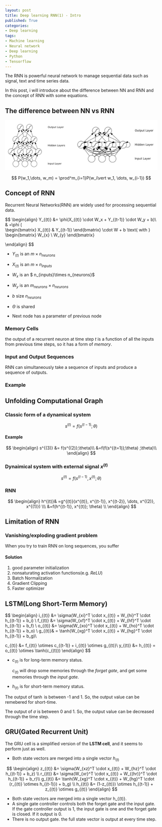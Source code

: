 ```yaml
---
layout: post
title: Deep learning RNN(1) - Intro
published: True
categories:
- Deep learning
tags:
- Machine learning
- Neural network
- Deep learning
- Python
- Tensorflow
---
```


The RNN is powerful neural network to manage sequential data such as signal, text and time series data.



In this post, i will introduce about the difference between NN and RNN and the concept of RNN with some equations.



<!--more-->



## The difference between NN vs RNN



![nn_vs_rnn](/assets/post_images/DeepLearning/nn_vs_rnn.png)





$$
P(w_1,\dots, w_m) = \prod^m_{i=1}P(w_i\vert w_1, \dots, w_{i-1})
$$



## Concept of RNN



Recurrent Neural Networks(RNN) are widely used for processing sequential data.


$$
\begin{align}
Y_{(t)} &= \phi(X_{(t)} \cdot W_x + Y_{(t-1)} \cdot W_y + b)\\
& =\phi (  
\begin{bmatrix}
X_{(t)} & Y_{(t-1)}
\end{bmatrix}
\cdot
W + b
 \text{ with } 
\begin{bmatrix}
W_{x} \\ W_{y}
\end{bmatrix}

\end{align}
$$




- $Y_{(t)}$ is an $m \times n_{neurons}$
- $X_{(t)}$ is an $m \times n_{inputs}$
- $W_x$ is an $ n_{inputs}\times n_{neurons}$
- $W_y$ is an $m_{neurons} \times n_{neurons}$
- $b$ size $n_{neurons}$



- $\Theta$ is shared
- Next node has a parameter of previous node





### Memory Cells

the output of a recurrent neuron at time step $t$ is a function of all the inputs from previous time steps, so it has a form of *memory*.



### Input and Output Sequences

RNN can simultaneously take a sequence of inputs and produce a sequence of outputs.



### Example






## Unfolding Computational Graph



### Classic form of a dynamical system




$$
s^{(t)} = f(s^{(t-1)};\theta)
$$



#### Example

$$
\begin{align}
s^{(3)} &= f(s^{(2)};\theta)\\
&=f(f(s^{(t=1)};\theta)
;\theta)\\
\end{align}
$$



### Dynaimical system with external signal $x^{(t)}$


$$
s^{(t)} = f(s^{(t-1)},x^{(t)};\theta)
$$


### RNN

$$
\begin{align}
h^{(t)}& =g^{(t)}(x^{(t)}, x^{(t-1)}, x^{(t-2)}, \dots, x^{(2)}, x^{(1)}) \\\
&=f(h^{(t-1)}, x^{(t)}; \theta) \\
\end{align}
$$





## Limitation of RNN



### Vanishing/exploding gradient problem

When you try to train RNN on long sequences, you suffer 



#### Solution

1. good parameter initialization
2. nonsaturating activation functions(e.g. *ReLU*)
3. Batch Normalization
4. Gradient Clipping
5. Faster optimizer





## LSTM(Long Short-Term Memory)


$$
\begin{align}
i_{(t)} &= \sigma(W_{xi}^T \cdot x_{(t)} + W_{hi}^T \cdot h_{(t-1)} + b_i) \\
f_{(t)} &= \sigma(W_{xf}^T \cdot x_{(t)} + W_{hf}^T \cdot h_{(t-1)} + b_f) \\
o_{(t)} &= \sigma(W_{xo}^T \cdot x_{(t)} + W_{ho}^T \cdot h_{(t-1)} + b_o) \\
g_{(t)}& = \tanh(W_{xg}^T \cdot x_{(t)} + W_{hg}^T \cdot h_{(t-1)} + b_g)\\

c_{(t)} &= f_{(t)} \otimes c_{(t-1)} + i_{(t)} \otimes g_{(t)}\\
y_{(t)} &= h_{(t)} = o_{(t)} \otimes \tanh(c_{(t)})
\end{align}
$$


- $c_{(t)}$ is for long-term memory status.  

  $c_{(t)}$ will drop some memories through the *forget gate*, and get some memories through the *input gate*.

- $h_{(t)}$ is for short-term memory status.



The output of $\tanh$ is between -1 and 1. So, the output value can be remebered for short-time.



The output of $\sigma$ is between 0 and 1. So, the output value can be decreased through the time step.



## GRU(Gated Recurrent Unit)

The GRU cell is a simplified version of the **LSTM cell**, and it seems to perform just as well.



- Both state vectors are merged into a single vector $h_{(t)}$


$$
\begin{align}
z_{(t)} &= \sigma(W_{xz}^T \cdot x_{(t)} + W_{hz}^T \cdot h_{(t-1)} + b_z) \\
r_{(t)} &= \sigma(W_{xr}^T \cdot x_{(t)} + W_{(hr)}^T \cdot h_{(t-1)} + b_r)\\
g_{(t)} &= \tanh(W_{xg}^T \cdot x_{(t)} + W_{hg}^T \cdot (r_{(t)} \otimes h_{(t-1)}) + b_g) \\
h_{(t)} &= (1-z_{(t)}) \otimes h_{(t-1)} + z_{(t)} \otimes g_{(t)}
\end{align}
$$

- Both state vectors are merged into a single vector h_{(t)}.
- A single gate controller controls both the forget gate and the input gate. If the gate controller output is 1, the input gate is one and the forget gate is closed. If it output is 0.
- There is no output gate. the full state vector is output at every time step.




